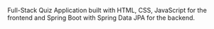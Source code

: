 Full-Stack Quiz Application built with HTML, CSS, JavaScript for the frontend and Spring Boot with Spring Data JPA for the backend.

